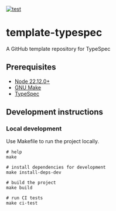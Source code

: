 [![test](https://github.com/ks6088ts-labs/template-typespec/actions/workflows/test.yaml/badge.svg?branch=main)](https://github.com/ks6088ts-labs/template-typespec/actions/workflows/test.yaml?query=branch%3Amain)

# template-typespec

A GitHub template repository for TypeSpec

## Prerequisites

- [Node 22.12.0+](https://nodejs.org/en/download)
- [GNU Make](https://www.gnu.org/software/make/)
- [TypeSpec](https://typespec.io/)

## Development instructions

### Local development

Use Makefile to run the project locally.

```shell
# help
make

# install dependencies for development
make install-deps-dev

# build the project
make build

# run CI tests
make ci-test
```
